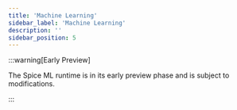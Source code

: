 ```yaml
---
title: 'Machine Learning'
sidebar_label: 'Machine Learning'
description: ''
sidebar_position: 5
---
```


:::warning[Early Preview]

The Spice ML runtime is in its early preview phase and is subject to modifications.

:::